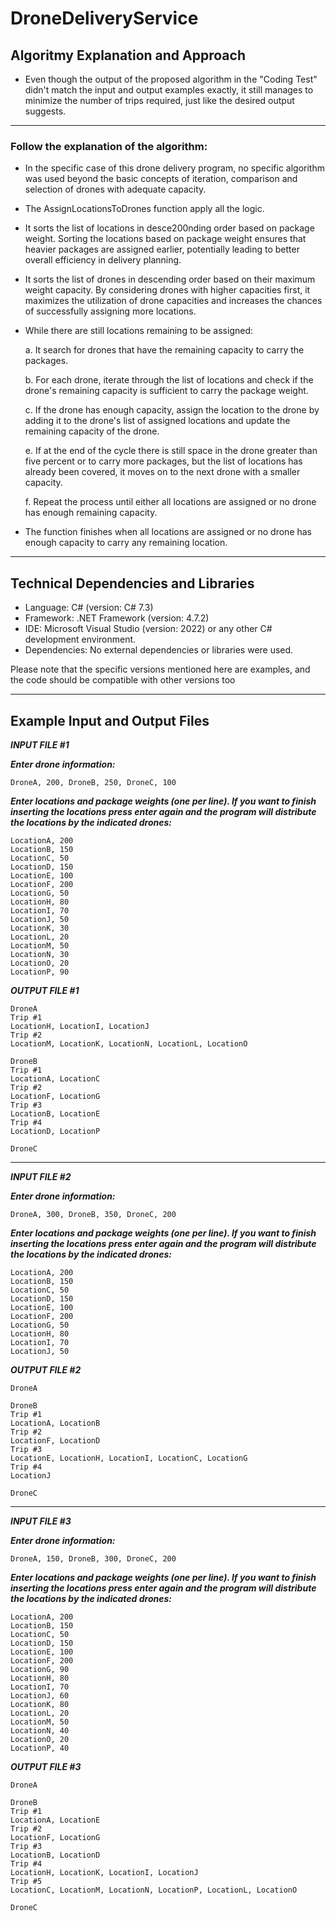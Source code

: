 # DroneDeliveryService

## Algoritmy Explanation and Approach

- Even though the output of the proposed algorithm in the "Coding Test" didn't match the input and output examples exactly, it still manages to minimize the number of trips required, just like the desired output suggests.

_______________

### Follow the explanation of the algorithm:

- In the specific case of this drone delivery program, no specific algorithm was used beyond the basic concepts of iteration, comparison and selection of drones with adequate capacity.

- The AssignLocationsToDrones function apply all the logic.

- It sorts the list of locations in desce200nding order based on package weight. Sorting the locations based on package weight ensures that heavier packages are assigned earlier, potentially leading to better overall efficiency in delivery planning.

- It sorts the list of drones in descending order based on their maximum weight capacity. By considering drones with higher capacities first, it maximizes the utilization of drone capacities and increases the chances of successfully assigning more locations.

- While there are still locations remaining to be assigned:

	a. It search for drones that have the remaining capacity to carry the packages.

	b. For each drone, iterate through the list of locations and check if the drone's remaining capacity is sufficient to carry the package weight.

	c. If the drone has enough capacity, assign the location to the drone by adding it to the drone's list of assigned locations and update the remaining capacity of the drone.

	e. If at the end of the cycle there is still space in the drone greater than five percent or  to carry more packages, but the list of locations has already been covered, it moves on to the next drone with a smaller capacity.

	f. Repeat the process until either all locations are assigned or no drone has enough remaining capacity.

- The function finishes when all locations are assigned or no drone has enough capacity to carry any remaining location.

_______________

## Technical Dependencies and Libraries

- Language: C# (version: C# 7.3)
- Framework: .NET Framework (version: 4.7.2)
- IDE: Microsoft Visual Studio (version: 2022) or any other C# development environment.
- Dependencies: No external dependencies or libraries were used.

Please note that the specific versions mentioned here are examples, and the code should be compatible with other versions too

_______________

## Example Input and Output Files

***INPUT FILE #1***

***Enter drone information:***
```
DroneA, 200, DroneB, 250, DroneC, 100
```

***Enter locations and package weights (one per line). If you want to finish inserting the locations press enter again and the program will distribute the locations by the indicated drones:***

```
LocationA, 200
LocationB, 150
LocationC, 50
LocationD, 150
LocationE, 100
LocationF, 200
LocationG, 50
LocationH, 80
LocationI, 70
LocationJ, 50
LocationK, 30
LocationL, 20
LocationM, 50
LocationN, 30
LocationO, 20
LocationP, 90
```

***OUTPUT FILE #1*** 
```
DroneA
Trip #1
LocationH, LocationI, LocationJ
Trip #2
LocationM, LocationK, LocationN, LocationL, LocationO

DroneB
Trip #1
LocationA, LocationC
Trip #2
LocationF, LocationG
Trip #3
LocationB, LocationE
Trip #4
LocationD, LocationP

DroneC
```
_______________

***INPUT FILE #2***

***Enter drone information:***
```
DroneA, 300, DroneB, 350, DroneC, 200
```

***Enter locations and package weights (one per line). If you want to finish inserting the locations press enter again and the program will distribute the locations by the indicated drones:***

```
LocationA, 200
LocationB, 150
LocationC, 50
LocationD, 150
LocationE, 100 
LocationF, 200
LocationG, 50 
LocationH, 80
LocationI, 70
LocationJ, 50 
```

***OUTPUT FILE #2*** 
```
DroneA

DroneB
Trip #1
LocationA, LocationB
Trip #2
LocationF, LocationD
Trip #3
LocationE, LocationH, LocationI, LocationC, LocationG
Trip #4
LocationJ

DroneC
```

_______________

***INPUT FILE #3***

***Enter drone information:***
```
DroneA, 150, DroneB, 300, DroneC, 200
```

***Enter locations and package weights (one per line). If you want to finish inserting the locations press enter again and the program will distribute the locations by the indicated drones:***

```
LocationA, 200
LocationB, 150
LocationC, 50
LocationD, 150
LocationE, 100
LocationF, 200
LocationG, 90
LocationH, 80
LocationI, 70
LocationJ, 60
LocationK, 80
LocationL, 20
LocationM, 50
LocationN, 40
LocationO, 20
LocationP, 40
```

***OUTPUT FILE #3*** 
```
DroneA

DroneB
Trip #1
LocationA, LocationE
Trip #2
LocationF, LocationG
Trip #3
LocationB, LocationD
Trip #4
LocationH, LocationK, LocationI, LocationJ
Trip #5
LocationC, LocationM, LocationN, LocationP, LocationL, LocationO

DroneC
```
